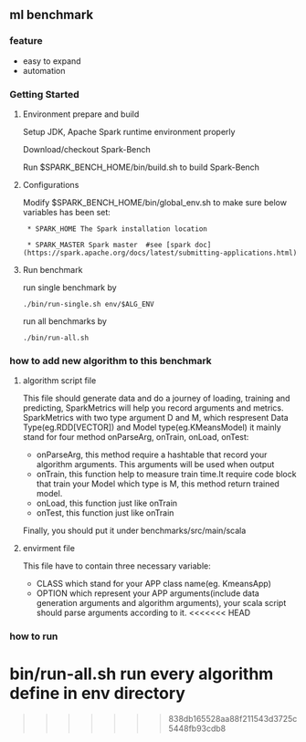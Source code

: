 ## ml benchmark

### feature
* easy to expand
* automation


### Getting Started

1. Environment prepare and build

    Setup JDK, Apache Spark runtime environment properly
    
    Download/checkout Spark-Bench
    
    Run $SPARK_BENCH_HOME/bin/build.sh to build Spark-Bench


2. Configurations

    Modify $SPARK_BENCH_HOME/bin/global_env.sh to make sure below variables has been set: 
    
        * SPARK_HOME The Spark installation location
        
        * SPARK_MASTER Spark master  #see [spark doc](https://spark.apache.org/docs/latest/submitting-applications.html)


3. Run benchmark
    
    run single benchmark by
    
       ./bin/run-single.sh env/$ALG_ENV

    run all benchmarks by
    
       ./bin/run-all.sh

    
    



### how to add new algorithm to this benchmark
1. algorithm script file

    This file should generate data and do a journey of loading, training and predicting, SparkMetrics will help you record  arguments and metrics.
    SparkMetrics with two type argument D and M, which respresent Data Type(eg.RDD[VECTOR]) and Model type(eg.KMeansModel)
    it mainly stand for four method onParseArg, onTrain, onLoad, onTest:
    * onParseArg, this method require a hashtable that record your algorithm arguments. This arguments will be used when output
    * onTrain, this function help to measure train time.It require code block that train your Model which type is M, this method return trained model.
    * onLoad, this function just like onTrain
    * onTest, this function just like onTrain

    Finally, you should put it under benchmarks/src/main/scala


2. envirment file

    This file have to contain three necessary variable:
    * CLASS  which stand for your APP class name(eg. KmeansApp)
    * OPTION which represent your APP arguments(include data generation arguments and algorithm arguments), your scala script should parse arguments according to
    it.
<<<<<<< HEAD


### how to run
bin/run-all.sh     run every algorithm define in env directory
=======
>>>>>>> 838db165528aa88f211543d3725c5448fb93cdb8
